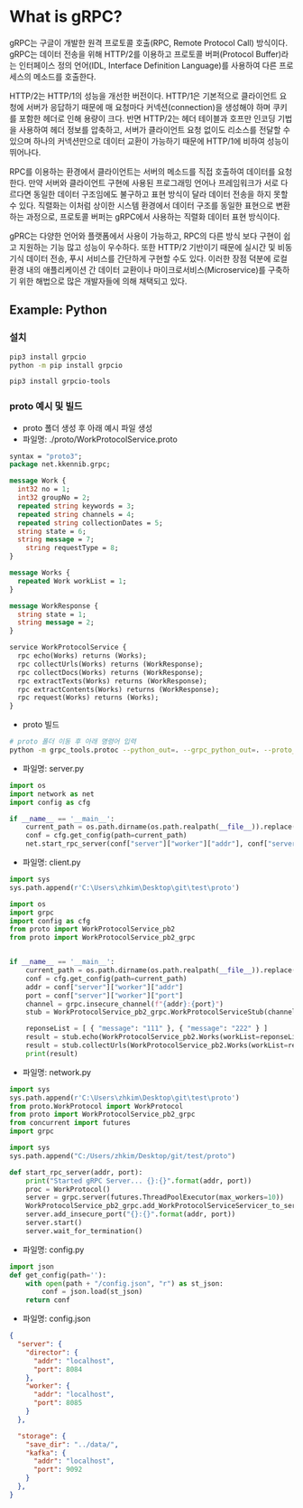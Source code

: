 # What is gRPC?

gRPC는 구글이 개발한 원격 프로토콜 호출(RPC, Remote Protocol Call) 방식이다. gRPC는 데이터 전송을 위해 HTTP/2를 이용하고 프로토콜 버퍼(Protocol Buffer)라는 인터페이스 정의 언어(IDL, Interface Definition Language)를 사용하여 다른 프로세스의 메소드를 호출한다.

HTTP/2는 HTTP/1의 성능을 개선한 버전이다. HTTP/1은 기본적으로 클라이언트 요청에 서버가 응답하기 때문에 매 요청마다 커넥션(connection)을 생성해야 하며 쿠키를 포함한 헤더로 인해 용량이 크다. 반면 HTTP/2는 헤더 테이블과 호프만 인코딩 기법을 사용하여 헤더 정보를 압축하고, 서버가 클라이언트 요청 없이도 리소스를 전달할 수 있으며 하나의 커넥션만으로 데이터 교환이 가능하기 때문에 HTTP/1에 비하여 성능이 뛰어나다.

RPC를 이용하는 환경에서 클라이언트는 서버의 메소드를 직접 호출하여 데이터를 요청한다. 만약 서버와 클라이언트 구현에 사용된 프로그래밍 언어나 프레임워크가 서로 다르다면 동일한 데이터 구조임에도 불구하고 표현 방식이 달라 데이터 전송을 하지 못할 수 있다. 직렬화는 이처럼 상이한 시스템 환경에서 데이터 구조를 동일한 표현으로 변환하는 과정으로, 프로토콜 버퍼는 gRPC에서 사용하는 직렬화 데이터 표현 방식이다.

gPRC는 다양한 언어와 플랫폼에서 사용이 가능하고, RPC의 다른 방식 보다 구현이 쉽고 지원하는 기능 많고 성능이 우수하다. 또한 HTTP/2 기반이기 때문에 실시간 및 비동기식 데이터 전송, 푸시 서비스를 간단하게 구현할 수도 있다. 이러한 장점 덕분에 로컬환경 내의 애플리케이션 간 데이터 교환이나 마이크로서비스(Microservice)를 구축하기 위한 해법으로 많은 개발자들에 의해 채택되고 있다. 

## Example: Python 
### 설치
```bash
pip3 install grpcio
python -m pip install grpcio

pip3 install grpcio-tools
```

### proto 예시 및 빌드
- proto 폴더 생성 후 아래 예시 파일 생성
- 파일명: ./proto/WorkProtocolService.proto
```proto
syntax = "proto3";
package net.kkennib.grpc;

message Work {
  int32 no = 1;
  int32 groupNo = 2;
  repeated string keywords = 3;
  repeated string channels = 4;
  repeated string collectionDates = 5;
  string state = 6;
  string message = 7;
    string requestType = 8;
}

message Works {
  repeated Work workList = 1;
}

message WorkResponse {
  string state = 1;
  string message = 2;
}

service WorkProtocolService {
  rpc echo(Works) returns (Works);
  rpc collectUrls(Works) returns (WorkResponse);
  rpc collectDocs(Works) returns (WorkResponse);
  rpc extractTexts(Works) returns (WorkResponse);
  rpc extractContents(Works) returns (WorkResponse);
  rpc request(Works) returns (Works);
}


```

- proto 빌드
```bash
# proto 폴더 이동 후 아래 명령어 입력
python -m grpc_tools.protoc --python_out=. --grpc_python_out=. --proto_path=. ./WorkProtocolService.proto
```

- 파일명: server.py
```python
import os
import network as net
import config as cfg

if __name__ == '__main__':
    current_path = os.path.dirname(os.path.realpath(__file__)).replace("\\", "/")
    conf = cfg.get_config(path=current_path)
    net.start_rpc_server(conf["server"]["worker"]["addr"], conf["server"]["worker"]["port"])
```

- 파일명: client.py
```python
import sys
sys.path.append(r'C:\Users\zhkim\Desktop\git\test\proto')

import os
import grpc
import config as cfg
from proto import WorkProtocolService_pb2
from proto import WorkProtocolService_pb2_grpc


if __name__ == '__main__':
    current_path = os.path.dirname(os.path.realpath(__file__)).replace("\\", "/")
    conf = cfg.get_config(path=current_path)
    addr = conf["server"]["worker"]["addr"]
    port = conf["server"]["worker"]["port"]
    channel = grpc.insecure_channel(f"{addr}:{port}")
    stub = WorkProtocolService_pb2_grpc.WorkProtocolServiceStub(channel)

    reponseList = [ { "message": "111" }, { "message": "222" } ]
    result = stub.echo(WorkProtocolService_pb2.Works(workList=reponseList))
    result = stub.collectUrls(WorkProtocolService_pb2.Works(workList=reponseList))
    print(result)

```

- 파일명: network.py
```python
import sys
sys.path.append(r'C:\Users\zhkim\Desktop\git\test\proto')
from proto.WorkProtocol import WorkProtocol
from proto import WorkProtocolService_pb2_grpc
from concurrent import futures
import grpc

import sys
sys.path.append("C:/Users/zhkim/Desktop/git/test/proto")

def start_rpc_server(addr, port):
    print("Started gRPC Server... {}:{}".format(addr, port))
    proc = WorkProtocol()
    server = grpc.server(futures.ThreadPoolExecutor(max_workers=10))
    WorkProtocolService_pb2_grpc.add_WorkProtocolServiceServicer_to_server(proc, server)
    server.add_insecure_port("{}:{}".format(addr, port))
    server.start()
    server.wait_for_termination()

```

- 파일명: config.py
```python
import json
def get_config(path=''):
    with open(path + "/config.json", "r") as st_json:
        conf = json.load(st_json)
    return conf
```

- 파일명: config.json
```json
{
  "server": {
    "director": {
      "addr": "localhost",
      "port": 8084
    },
    "worker": {
      "addr": "localhost",
      "port": 8085
    }
  },

  "storage": {
    "save_dir": "../data/",
    "kafka": {
      "addr": "localhost",
      "port": 9092
    }
  },
}
```

